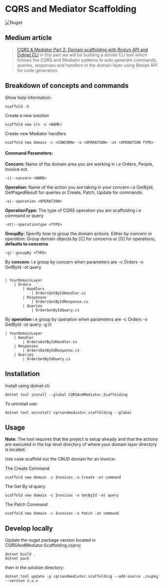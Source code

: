 # CQRS and Mediator Scaffolding

<img alt="Nuget" src="https://img.shields.io/nuget/v/CQRSAndMediator.Scaffolding?logo=CQRSAndMediator.Scaffolding&style=for-the-badge">

## Medium article

> [CQRS & Mediator Part 2: Domain scaffolding with Roslyn API and Dotnet CLI](https://medium.com/@armandjordaan6/cqrs-mediator-part-2-domain-scaffolding-with-roslyn-api-and-dotnet-cli-7c99b5b011f) in this part we will be building a dotnet CLI tool which follows the CQRS and Mediator patterns to auto generate commands, queries, responses and handlers in the domain layer using Roslyn API for code generation.

## Breakdown of concepts and commands

Show help information:

```
scaffold -h
```

Create a new solution

```
scaffold new sln -n <NAME>
```

Create new Mediator handlers

```
scaffold new domain -c <CONCERN> -o <OPERATION> -ot <OPERATION TYPE>
```


#### Command Parameters:

**Concern:** Name of the domain area you are working in i.e Orders, People, Invoice ect.

```
-c|--concern <NAME>
```

**Operation:** Name of the action you are taking in your concern i.e GetById, GetPagedResult for queries or Create, Patch, Update for commands.

```
-o|--operation <OPERATION>
```

**OperationType:** The type of CQRS operation you are scaffolding i.e command or query

```
-ot|--operationtype <TYPE>
```

**GroupBy:** Specify how to group the domain actions. Either by _concern_ or _operation_:
Group domain objects by [C] for concerns or [O] for operations, **defaults to concerns**

```
-g|--groupBy <TYPE>
```

By **concern**:
i.e group by concern when parameters are -c Orders -o GetById -ot query

```

| YourDomainLayer
    | Orders
        | Handlers
            | OrdersGetByIdHandler.cs
        | Responses
            | OrdersGetByIdResponse.cs
        | Queries
            | OrderGetByIdQuery.cs

```

By **operation**
i.e group by operation when parameters are -c Orders -o GetById -ot query -g O

```
| YourDomainLayer
    | Handler
        | OrdersGetByIdHandler.cs
    | Responses
        | OrdersGetByIdResponse.cs
    | Queries
        | OrderGetByIdQuery.cs
```

## Installation

Install using dotnet cli:

```
dotnet tool install --global CQRSAndMediator.Scaffolding
```

To uninstall use:

```
dotnet tool uninstall cqrsandmediator.scaffolding --global
```

## Usage

**Note:** The tool requires that the project is setup already and that the actions are executed in the top level directory of where your domain layer directory is located.

Use case scaffold out the CRUD domain for an invoice:

The Create Command

```
scaffold new domain -c Invoices -o Create -ot command
```

The Get By id query

```
scaffold new domain -c Invoices -o GetById -ot query
```

The Patch Command

```
scaffold new domain -c Invoices -o Patch -ot command
```

## Develop locally
Update the nuget package version located in CQRSAndMediator.Scaffolding.csproj

```
dotnet build .
dotnet pack
```

then in the solution directory:
```
dotnet tool update -g cqrsandmediator.scaffolding --add-source ./nupkg --version x.x.x
```


